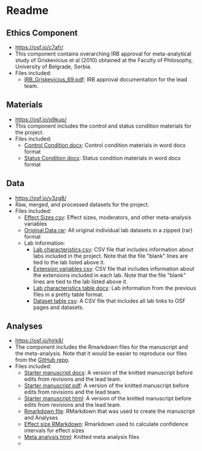 # Readme

## Ethics Component

- https://osf.io/c7afr/
- This component contains overarching IRB approval for meta-analytical study of Griskevicius et al (2010) obtained at the Faculty of Philosophy, University of Belgrade, Serbia.
- Files included:
  - [IRB_Griskevicius_69.pdf](https://osf.io/7ehku): IRB approval documentation for the lead team.

## Materials

- https://osf.io/q9kup/
- This component includes the control and status condition materials for the project.
- Files included:
  - [Control Condition docx](https://osf.io/vg63m): Control condition materials in word docx format
  - [Status Condition docx](https://osf.io/xt9cv): Status condition materials in word docx format

## Data

- https://osf.io/y3zg8/
- Raw, merged, and processed datasets for the project.
- Files included:
  - [Effect Sizes csv](https://osf.io/yt9kp): Effect sizes, moderators, and other meta-analysis variables
  - [Original Data rar](https://osf.io/zqyw3): All original individual lab datasets in a zipped (rar) format
  - Lab Information:
    - [Lab characteristics csv](https://osf.io/pjwhs): CSV file that includes information about labs included in the project. Note that the file "blank" lines are tied to the lab listed above it.
    - [Extension variables csv](https://osf.io/m8uda): CSV file that includes information about the extensions included in each lab. Note that the file "blank" lines are tied to the lab listed above it.
    - [Lab characteristics table docx](https://osf.io/cghyv): Lab information from the previous files in a pretty table format.
    - [Dataset table csv](https://osf.io/pmgv2): A CSV file that includes all lab links to OSF pages and datasets.

## Analyses

- https://osf.io/hjrk8/
- The component includes the Rmarkdown files for the manuscript and the meta-analysis. Note that it would be easier to reproduce our files from the [GitHub repo](https://github.com/CREP-Pyschology/crep_griskevicius).
- Files included:
  - [Starter manuscript docx](https://osf.io/jt7h2): A version of the knitted manuscript before edits from revisions and the lead team.
  - [Starter manuscript pdf](https://osf.io/y38f4): A version of the knitted manuscript before edits from revisions and the lead team.
  - [Starter manuscript html](https://osf.io/gs9jy): A version of the knitted manuscript before edits from revisions and the lead team.
  - [Rmarkdown file](https://osf.io/vmrht): RMarkdown that was used to create the manuscript and Analyses
  - [Effect size RMarkdown](https://osf.io/u5t9w): Rmarkdown used to calculate confidence intervals for effect sizes
  - [Meta analysis html](https://osf.io/y4p7b): Knitted meta analysis files
  - 
